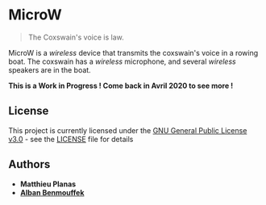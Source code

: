 # MicroW

>  The Coxswain's voice is law.

 MicroW is a *wireless* device that transmits the coxswain's voice in a rowing boat. The coxswain has a *wireless* microphone, and several *wireless* speakers are in the boat.

**This is a Work in Progress ! Come back in Avril 2020 to see more !**


## License

This project is currently licensed under the [GNU General Public License v3.0](https://tldrlegal.com/license/gnu-general-public-license-v3-(gpl-3)) - see the [LICENSE](LICENSE) file for details

## Authors

* **Matthieu Planas**
* [**Alban Benmouffek**](https://github.com/sonibla)
